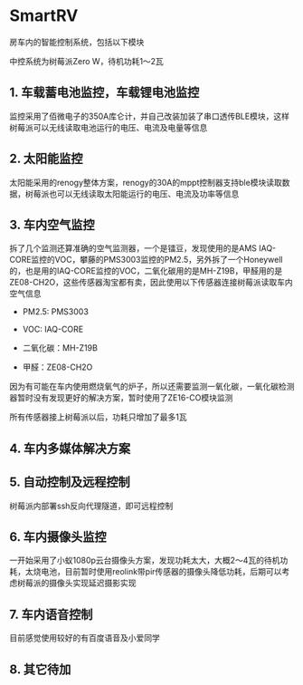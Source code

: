 # SmartRV

房车内的智能控制系统，包括以下模块

中控系统为树莓派Zero W，待机功耗1～2瓦

## 1. 车载蓄电池监控，车载锂电池监控

监控采用了佰微电子的350A库仑计，并自己改装加装了串口透传BLE模块，这样树莓派可以无线读取电池运行的电压、电流及电量等信息

## 2. 太阳能监控

太阳能采用的renogy整体方案，renogy的30A的mppt控制器支持ble模块读取数据，树莓派也可以无线读取太阳能运行的电压、电流及功率等信息

## 3. 车内空气监控

拆了几个监测还算准确的空气监测器，一个是镭豆，发现使用的是AMS IAQ-CORE监控的VOC，攀藤的PMS3003监控的PM2.5，另外拆了一个Honeywell的，也是用的IAQ-CORE监控的VOC，二氧化碳用的是MH-Z19B，甲醛用的是ZE08-CH2O，这些传感器淘宝都有卖，因此使用以下传感器连接树莓派读取车内空气信息

- PM2.5: PMS3003

- VOC: IAQ-CORE

- 二氧化碳：MH-Z19B

- 甲醛：ZE08-CH2O

因为有可能在车内使用燃烧氧气的炉子，所以还需要监测一氧化碳，一氧化碳检测器暂时没有发现更好的解决方案，暂时使用了ZE16-CO模块监测

所有传感器接上树莓派以后，功耗只增加了最多1瓦

## 4. 车内多媒体解决方案

## 5. 自动控制及远程控制

树莓派内部署ssh反向代理隧道，即可远程控制

## 6. 车内摄像头监控

一开始采用了小蚁1080p云台摄像头方案，发现功耗太大，大概2～4瓦的待机功耗，太烧电池，目前暂时使用reolink带pir传感器的摄像头降低功耗，后期可以考虑树莓派的摄像头实现延迟摄影实现

## 7. 车内语音控制

目前感觉使用较好的有百度语音及小爱同学

## 8. 其它待加
